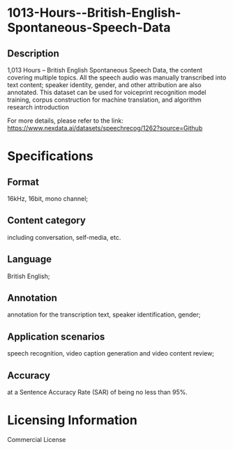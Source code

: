 # 1013-Hours--British-English-Spontaneous-Speech-Data

## Description
1,013 Hours – British English Spontaneous Speech Data, the content covering multiple topics. All the speech audio was manually transcribed into text content; speaker identity, gender, and other attribution are also annotated. This dataset can be used for voiceprint recognition model training, corpus construction for machine translation, and algorithm research introduction

For more details, please refer to the link: https://www.nexdata.ai/datasets/speechrecog/1262?source=Github

# Specifications

## Format
16kHz, 16bit, mono channel;
## Content category
including conversation, self-media, etc.
## Language
British English;
## Annotation
annotation for the transcription text, speaker identification, gender;
## Application scenarios
speech recognition, video caption generation and video content review;
## Accuracy
at a Sentence Accuracy Rate (SAR) of being no less than 95%.

# Licensing Information
Commercial License

